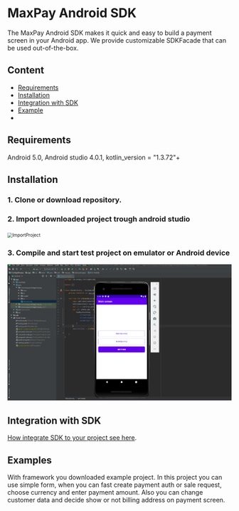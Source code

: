 # MaxPay Android SDK

The MaxPay Android SDK makes it quick and easy to build a payment screen in your Android app. We provide customizable SDKFacade that can be used out-of-the-box.

## Content
* [Requirements](#markdown-header-requirements)
* [Installation](#markdown-header-installation)
* [Integration with SDK](#markdown-header-integration-with-sdk)
* [Example](#markdown-header-examples)
* 


## Requirements
Android 5.0, Android studio 4.0.1, kotlin_version = "1.3.72"+

## Installation
### 1. Clone or download repository.



### 2. Import downloaded project trough android studio

<img src="ImportProject.png" alt="ImportProject" style="zoom:70%;" />

### 3. Compile and start test project on emulator or Android device
<img src="readme/RunAProject.png" alt="RunAProject" style="zoom:50%;" />



## Integration with SDK

[How integrate SDK to your project see here](readme/INTEGRATION.md).

## Examples
With framework you downloaded example project.
In this project you can use simple form, when you can fast create payment auth or sale request, choose currency and enter payment amount. Also you can change customer data and decide show or not billing address on payment screen.